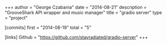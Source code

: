 +++
author = "George Czabania"
date = "2014-08-21"
description = "GrooveShark API wrapper and music manager"
title = "gradio server"
type = "project"

[commits]
  first = "2014-08-19"
  total = "5"

[links]
  Github = "https://github.com/stayradiated/gradio-server"
+++

